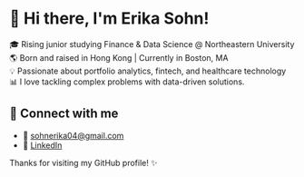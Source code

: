 # 👋 Hi there, I'm Erika Sohn!

🎓 Rising junior studying Finance & Data Science @ Northeastern University  
🌎 Born and raised in Hong Kong | Currently in Boston, MA  
💡 Passionate about portfolio analytics, fintech, and healthcare technology  
📊 I love tackling complex problems with data-driven solutions.

## 🔗 Connect with me
- 📧 [sohnerika04@gmail.com](mailto:sohnerika04@gmail.com)
- 💼 [LinkedIn](https://www.linkedin.com/in/erika-sohn-770212281)

Thanks for visiting my GitHub profile! ✨
